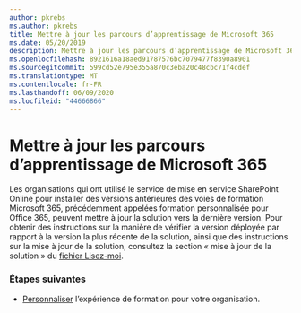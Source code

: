 ```yaml
---
author: pkrebs
ms.author: pkrebs
title: Mettre à jour les parcours d’apprentissage de Microsoft 365
ms.date: 05/20/2019
description: Mettre à jour les parcours d’apprentissage de Microsoft 365
ms.openlocfilehash: 8921616a18aed91787576bc7079477f8390a8901
ms.sourcegitcommit: 599cd52e795e355a870c3eba20c48cbc71f4cdef
ms.translationtype: MT
ms.contentlocale: fr-FR
ms.lasthandoff: 06/09/2020
ms.locfileid: "44666866"
---
```

# <a name="update-microsoft-365-learning-pathways"></a>Mettre à jour les parcours d’apprentissage de Microsoft 365

Les organisations qui ont utilisé le service de mise en service SharePoint Online pour installer des versions antérieures des voies de formation Microsoft 365, précédemment appelées formation personnalisée pour Office 365, peuvent mettre à jour la solution vers la dernière version. Pour obtenir des instructions sur la manière de vérifier la version déployée par rapport à la version la plus récente de la solution, ainsi que des instructions sur la mise à jour de la solution, consultez la section « mise à jour de la solution » du [fichier Lisez-moi](https://github.com/pnp/custom-learning-office-365/blob/master/README.md).   

### <a name="next-steps"></a>Étapes suivantes
- [Personnaliser](custom_overview.md) l’expérience de formation pour votre organisation.

